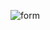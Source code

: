 ![form](https://user-images.githubusercontent.com/42643459/80785209-df1e3000-8b55-11ea-8ed0-b286181d2ab8.png)

